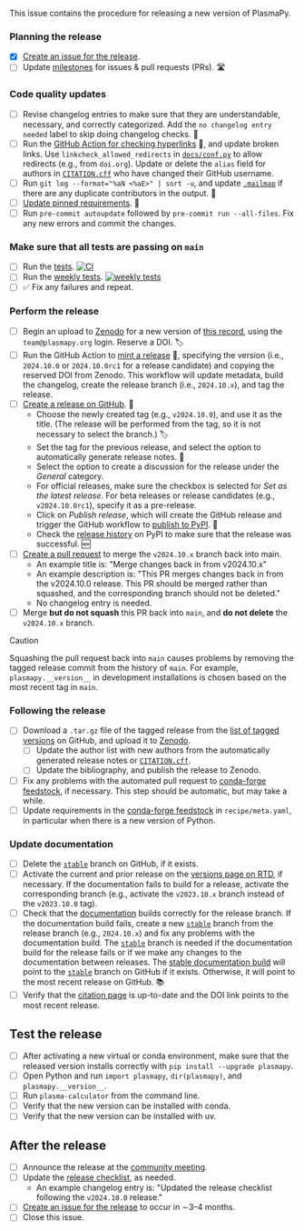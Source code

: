 [citation page]: https://docs.plasmapy.org/en/stable/about/citation.html
[`CITATION.cff`]: https://github.com/PlasmaPy/PlasmaPy/blob/main/CITATION.cff
[community meeting]: https://www.plasmapy.org/meetings/weekly
[conda-forge feedstock]: https://github.com/conda-forge/plasmapy-feedstock
[Create an issue for the release]: https://github.com/PlasmaPy/PlasmaPy/actions/workflows/create-release-issue.yml
[Create a pull request]: https://github.com/PlasmaPy/PlasmaPy/compare
[Create a release on GitHub]: https://github.com/PlasmaPy/PlasmaPy/releases/new
[`docs/about/citation.rst`]: https://github.com/PlasmaPy/PlasmaPy/blob/main/docs/about/citation.rst
[`docs/conf.py`]: https://github.com/PlasmaPy/PlasmaPy/blob/main/docs/conf.py
[documentation]: https://docs.plasmapy/org/en/stable
[Draft a new release]: https://github.com/PlasmaPy/PlasmaPy/releases/new
[GitHub Action for checking hyperlinks]: https://github.com/PlasmaPy/PlasmaPy/actions/workflows/linkcheck.yml
[list of tagged versions]: https://github.com/PlasmaPy/PlasmaPy/tags
[`.mailmap`]: https://github.com/PlasmaPy/PlasmaPy/blob/main/.mailmap
[milestones]: https://github.com/PlasmaPy/PlasmaPy/milestones
[mint a release]: https://github.com/PlasmaPy/PlasmaPy/actions/workflows/mint-release.yml
[publish to PyPI]: https://github.com/PlasmaPy/PlasmaPy/blob/main/.github/workflows/publish-to-pypi.yml
[release checklist]: https://github.com/PlasmaPy/PlasmaPy/tree/main/.github/content/release-checklist.md
[release history]: https://pypi.org/project/plasmapy/#history
[tests]: https://github.com/PlasmaPy/PlasmaPy/actions/workflows/tests.yml
[Update pinned requirements]: https://github.com/PlasmaPy/PlasmaPy/actions/workflows/update-pinned-reqs.yml
[weekly tests]: https://github.com/PlasmaPy/PlasmaPy/actions/workflows/weekly.yml
[this record]: https://zenodo.org/doi/10.5281/zenodo.6774349
[Zenodo]: https://zenodo.org/me/uploads
[stable documentation build]: https://docs.plasmapy.org/en/stable
[`stable`]: https://github.com/PlasmaPy/PlasmaPy/tree/stable
[Read the Docs]: https://readthedocs.org/projects/plasmapy
[versions page on RTD]: https://readthedocs.org/projects/plasmapy/versions/

This issue contains the procedure for releasing a new version of PlasmaPy.

### Planning the release

 - [x] [Create an issue for the release].
 - [ ] Update [milestones] for issues & pull requests (PRs). 🛣️

### Code quality updates

 - [ ] Revise changelog entries to make sure that they are understandable, necessary, and correctly categorized. Add the `no changelog entry needed` label to skip doing changelog checks. 📜
 - [ ] Run the [GitHub Action for checking hyperlinks] 🔗, and update broken links. Use `linkcheck_allowed_redirects` in [`docs/conf.py`] to allow redirects (e.g., from `doi.org`). Update or delete the `alias` field for authors in [`CITATION.cff`] who have changed their GitHub username.
 - [ ] Run `git log --format="%aN <%aE>" | sort -u`, and update [`.mailmap`] if there are any duplicate contributors in the output. 📧
 - [ ] [Update pinned requirements]. 📍
 - [ ] Run `pre-commit autoupdate` followed by `pre-commit run --all-files`. Fix any new errors and commit the changes.

### Make sure that all tests are passing on `main`

 - [ ] Run the [tests]. [![CI](https://github.com/PlasmaPy/PlasmaPy/actions/workflows/tests.yml/badge.svg?branch=main)](https://github.com/PlasmaPy/PlasmaPy/actions/workflows/tests.yml)
 - [ ] Run the [weekly tests]. [![weekly tests](https://github.com/PlasmaPy/PlasmaPy/actions/workflows/weekly.yml/badge.svg?branch=main)](https://github.com/PlasmaPy/PlasmaPy/actions/workflows/weekly-tests.yml)
 - [ ] ✅ Fix any failures and repeat.

### Perform the release

 - [ ] Begin an upload to [Zenodo] for a new version of [this record], using the `team@plasmapy.org` login. Reserve a DOI. 🏷️
 - [ ] Run the GitHub Action to [mint a release] 🍬, specifying the version (i.e., `2024.10.0` or `2024.10.0rc1` for a release candidate) and copying the reserved DOI from Zenodo. This workflow will update metadata, build the changelog, create the release branch (i.e., `2024.10.x`), and tag the release.
 - [ ] [Create a release on GitHub]. 🚀
   - Choose the newly created tag (e.g., `v2024.10.0`), and use it as the title. (The release will be performed from the tag, so it is not necessary to select the branch.) 🏷️
   - Set the tag for the previous release, and select the option to automatically generate release notes. 📜
   - Select the option to create a discussion for the release under the _General_ category.
   - For official releases, make sure the checkbox is selected for _Set as the latest release_. For beta releases or release candidates (e.g., `v2024.10.0rc1`), specify it as a pre-release.
   - Click on _Publish release_, which will create the GitHub release and trigger the GitHub workflow to [publish to PyPI]. 🚀
   - Check the [release history] on PyPI to make sure that the release was successful. 🆕
 - [ ] [Create a pull request] to merge the `v2024.10.x` branch back into main.
   - An example title is: "Merge changes back in from v2024.10.x"
   - An example description is: "This PR merges changes back in from the v2024.10.0 release. This PR should be merged rather than squashed, and the corresponding branch should not be deleted."
   - No changelog entry is needed.
 - [ ] Merge **but do not squash** this PR back into `main`, and **do not delete** the `v2024.10.x` branch.

> [!CAUTION]
> Squashing the pull request back into `main` causes problems by removing the tagged release commit from the history of `main`. For example, `plasmapy.__version__` in development installations is chosen based on the most recent tag in `main`.

### Following the release

 - [ ] Download a `.tar.gz` file of the tagged release from the [list of tagged versions] on GitHub, and upload it to [Zenodo].
   - [ ] Update the author list with new authors from the automatically generated release notes or [`CITATION.cff`].
   - [ ] Update the bibliography, and publish the release to Zenodo.
 - [ ] Fix any problems with the automated pull request to [conda-forge feedstock], if necessary. This step should be automatic, but may take a while.
 - [ ] Update requirements in the [conda-forge feedstock] in `recipe/meta.yaml`, in particular when there is a new version of Python.

### Update documentation

 - [ ] Delete the [`stable`] branch on GitHub, if it exists.
 - [ ] Activate the current and prior release on the [versions page on RTD], if necessary. If the documentation fails to build for a release, activate the corresponding branch (e.g., activate the `v2023.10.x` branch instead of the `v2023.10.0` tag).
 - [ ] Check that the [documentation] builds correctly for the release branch. If the documentation build fails, create a new [`stable`] branch from the release branch (e.g., `2024.10.x`) and fix any problems with the documentation build. The [`stable`] branch is needed if the documentation build for the release fails or if we make any changes to the documentation between releases. The [stable documentation build] will point to the [`stable`] branch on GitHub if it exists. Otherwise, it will point to the most recent release on GitHub. 📚
 - [ ] Verify that the [citation page] is up-to-date and the DOI link points to the most recent release.

## Test the release

 - [ ] After activating a new virtual or conda environment, make sure that the released version installs correctly with `pip install --upgrade plasmapy`.
 - [ ] Open Python and run `import plasmapy`, `dir(plasmapy)`, and `plasmapy.__version__`.
 - [ ] Run `plasma-calculator` from the command line.
 - [ ] Verify that the new version can be installed with conda.
 - [ ] Verify that the new version can be installed with uv.

## After the release

 - [ ] Announce the release at the [community meeting].
 - [ ] Update the [release checklist], as needed.
   - An example changelog entry is: "Updated the release checklist following the ``v2024.10.0`` release."
 - [ ] [Create an issue for the release] to occur in ∼3–4 months.
 - [ ] Close this issue.
